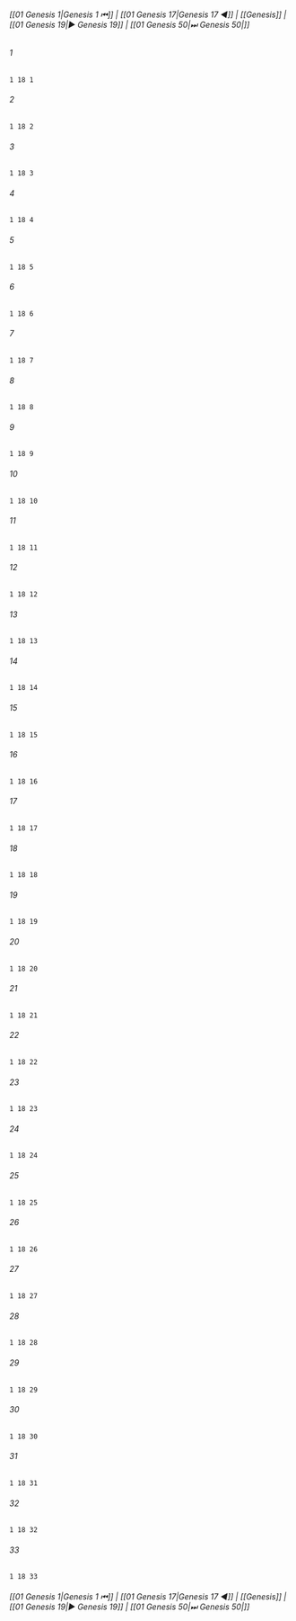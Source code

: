 
###### [[01 Genesis 1|Genesis 1 ⏮]] | [[01 Genesis 17|Genesis 17 ◀]] | [[Genesis]] | [[01 Genesis 19|▶ Genesis 19]] | [[01 Genesis 50|⏭ Genesis 50|]]

###### 1
``` verse
1 18 1 
```
###### 2
``` verse
1 18 2 
```
###### 3
``` verse
1 18 3 
```
###### 4
``` verse
1 18 4 
```
###### 5
``` verse
1 18 5 
```
###### 6
``` verse
1 18 6 
```
###### 7
``` verse
1 18 7 
```
###### 8
``` verse
1 18 8 
```
###### 9
``` verse
1 18 9 
```
###### 10
``` verse
1 18 10 
```
###### 11
``` verse
1 18 11 
```
###### 12
``` verse
1 18 12 
```
###### 13
``` verse
1 18 13 
```
###### 14
``` verse
1 18 14 
```
###### 15
``` verse
1 18 15 
```
###### 16
``` verse
1 18 16 
```
###### 17
``` verse
1 18 17 
```
###### 18
``` verse
1 18 18 
```
###### 19
``` verse
1 18 19 
```
###### 20
``` verse
1 18 20 
```
###### 21
``` verse
1 18 21 
```
###### 22
``` verse
1 18 22 
```
###### 23
``` verse
1 18 23 
```
###### 24
``` verse
1 18 24 
```
###### 25
``` verse
1 18 25 
```
###### 26
``` verse
1 18 26 
```
###### 27
``` verse
1 18 27 
```
###### 28
``` verse
1 18 28 
```
###### 29
``` verse
1 18 29 
```
###### 30
``` verse
1 18 30 
```
###### 31
``` verse
1 18 31 
```
###### 32
``` verse
1 18 32 
```
###### 33
``` verse
1 18 33 
```

###### [[01 Genesis 1|Genesis 1 ⏮]] | [[01 Genesis 17|Genesis 17 ◀]] | [[Genesis]] | [[01 Genesis 19|▶ Genesis 19]] | [[01 Genesis 50|⏭ Genesis 50|]]

